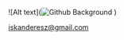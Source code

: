 ![Alt text](![Github Background](https://github.com/Iskvnder/Iskvnder/assets/100485088/1a6304c3-1be0-4c6f-8961-7fbf7563fe6b)
)

iskanderesz@gmail.com
